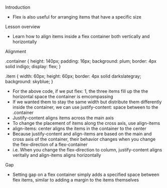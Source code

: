 Introduction
 - Flex is also useful for arranging items that have a specific size

Lesson overview
 * Learn how to align items inside a flex container both vertically and horizontally

Alignment

<div class="container">
  <div class="item"></div>
  <div class="item"></div>
  <div class="item"></div>
</div>

 .container {
  height: 140px;
  padding: 16px;
  background: plum;
  border: 4px solid indigo;
  display: flex;
}

.item {
  width: 60px;
  height: 60px;
  border: 4px solid darkslategray;
  background: skyblue;
}

 - For the above code, if we put flex: 1, the three items fill up the the horizontal space the container is emcompassing
 - If we wanted them to stay the same width but distribute them differently inside the container, we can use justify-content: space between to the .container
 - Justify-content aligns items across the main axis
 - To change the placement of items along the cross axis, use align-items
  - align-items: center aligns the items in the container to the center
 - Because justify-content and align-items are based on the main and cross axis of the container, their behavior changes when you change the flex-direction of a flex-container
  - i.e. When you change the flex-direction to column, justify-content aligns veritally and align-items aligns horizontally

Gap
 - Setting gap on a flex container simply adds a specified space between flex items, similar to adding a margin to the items themselves